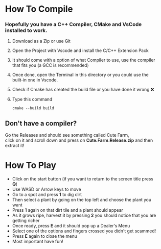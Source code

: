#  How To Compile

###  Hopefully you have a **C++ Compiler**, **CMake** and **VsCode** installed to work.

1.  Download as a Zip or use Git
2.  Open the Project with Vscode and install the C/C++ Extension Pack
3.  It should come with a option of what Compiler to use, use the compiler that fits you (a GCC is recommended)
4.  Once done, open the Terminal in this directory or you could use the built-in one in Vscode.
5.  Check if Cmake has created the build file or you have done it wrong ❌
6.  Type this command

        cmake --build build

##  Don't have a compiler? 

Go the Releases and should see something called Cute Farm, <br>
click on it and scroll down and press on **Cute.Farm.Release.zip** and then extract it!

#   How To Play

- Click on the start button (if you want to return to the screen title press **Q**)
- Use WASD or Arrow keys to move
- Go to a spot and press **1** to dig dirt
- Then select a plant by going on the top left and choose the plant you want
- Press **1** again on that dirt tile and a plant should appear
- As it grows ripe, harvest it by pressing **2** you should notice that you are getting richer
- Once ready, press **E** and it should pop up a Dealer's Menu
- Select one of the options and fingers crossed you didn't get scammed!
- Press **E** again to close the menu
- Most important have fun!